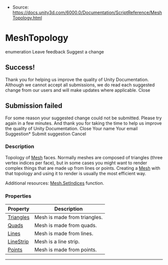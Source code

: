 * Source: https://docs.unity3d.com/6000.0/Documentation/ScriptReference/MeshTopology.html

# MeshTopology
enumeration
Leave feedback
Suggest a change
## Success!
Thank you for helping us improve the quality of Unity Documentation. Although we cannot accept all submissions, we do read each suggested change from our users and will make updates where applicable.
Close
## Submission failed
For some reason your suggested change could not be submitted. Please <a>try again</a> in a few minutes. And thank you for taking the time to help us improve the quality of Unity Documentation.
Close
Your name Your email Suggestion* Submit suggestion
Cancel
### Description
Topology of [Mesh](https://docs.unity3d.com/6000.0/Documentation/ScriptReference/Mesh.html) faces.
Normally meshes are composed of triangles (three vertex indices per face), but in some cases you might want to render complex things that are made up from lines or points. Creating a [Mesh](https://docs.unity3d.com/6000.0/Documentation/ScriptReference/Mesh.html) with that topology and using it to render is usually the most efficient way.  
  
Additional resources: [Mesh.SetIndices](https://docs.unity3d.com/6000.0/Documentation/ScriptReference/Mesh.SetIndices.html) function.
### Properties
Property | Description  
---|---  
[Triangles](https://docs.unity3d.com/6000.0/Documentation/ScriptReference/MeshTopology.Triangles.html) | Mesh is made from triangles.  
[Quads](https://docs.unity3d.com/6000.0/Documentation/ScriptReference/MeshTopology.Quads.html) | Mesh is made from quads.  
[Lines](https://docs.unity3d.com/6000.0/Documentation/ScriptReference/MeshTopology.Lines.html) | Mesh is made from lines.  
[LineStrip](https://docs.unity3d.com/6000.0/Documentation/ScriptReference/MeshTopology.LineStrip.html) | Mesh is a line strip.  
[Points](https://docs.unity3d.com/6000.0/Documentation/ScriptReference/MeshTopology.Points.html) | Mesh is made from points.  
* * *
